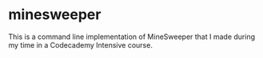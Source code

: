 # minesweeper
This is a command line implementation of MineSweeper that I made during my time in a Codecademy Intensive course.
